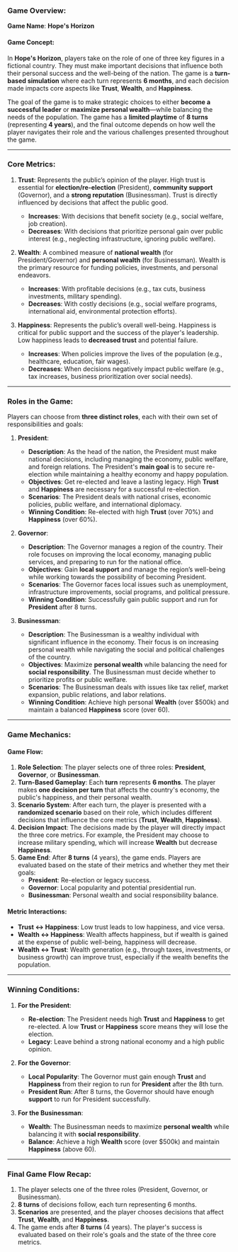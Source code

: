 ### **Game Overview:**

**Game Name**: **Hope's Horizon**

#### **Game Concept:**
In **Hope's Horizon**, players take on the role of one of three key figures in a fictional country. They must make important decisions that influence both their personal success and the well-being of the nation. The game is a **turn-based simulation** where each turn represents **6 months**, and each decision made impacts core aspects like **Trust**, **Wealth**, and **Happiness**.

The goal of the game is to make strategic choices to either **become a successful leader** or **maximize personal wealth**—while balancing the needs of the population. The game has a **limited playtime** of **8 turns** (representing **4 years**), and the final outcome depends on how well the player navigates their role and the various challenges presented throughout the game.

---

### **Core Metrics**:
1. **Trust**: Represents the public’s opinion of the player. High trust is essential for **election/re-election** (President), **community support** (Governor), and a **strong reputation** (Businessman). Trust is directly influenced by decisions that affect the public good.
   - **Increases**: With decisions that benefit society (e.g., social welfare, job creation).
   - **Decreases**: With decisions that prioritize personal gain over public interest (e.g., neglecting infrastructure, ignoring public welfare).

2. **Wealth**: A combined measure of **national wealth** (for President/Governor) and **personal wealth** (for Businessman). Wealth is the primary resource for funding policies, investments, and personal endeavors.
   - **Increases**: With profitable decisions (e.g., tax cuts, business investments, military spending).
   - **Decreases**: With costly decisions (e.g., social welfare programs, international aid, environmental protection efforts).

3. **Happiness**: Represents the public’s overall well-being. Happiness is critical for public support and the success of the player's leadership. Low happiness leads to **decreased trust** and potential failure.
   - **Increases**: When policies improve the lives of the population (e.g., healthcare, education, fair wages).
   - **Decreases**: When decisions negatively impact public welfare (e.g., tax increases, business prioritization over social needs).

---

### **Roles in the Game**:
Players can choose from **three distinct roles**, each with their own set of responsibilities and goals:

1. **President**:
   - **Description**: As the head of the nation, the President must make national decisions, including managing the economy, public welfare, and foreign relations. The President's **main goal** is to secure re-election while maintaining a healthy economy and happy population.
   - **Objectives**: Get re-elected and leave a lasting legacy. High **Trust** and **Happiness** are necessary for a successful re-election.
   - **Scenarios**: The President deals with national crises, economic policies, public welfare, and international diplomacy.
   - **Winning Condition**: Re-elected with high **Trust** (over 70%) and **Happiness** (over 60%).

2. **Governor**:
   - **Description**: The Governor manages a region of the country. Their role focuses on improving the local economy, managing public services, and preparing to run for the national office.
   - **Objectives**: Gain **local support** and manage the region’s well-being while working towards the possibility of becoming President.
   - **Scenarios**: The Governor faces local issues such as unemployment, infrastructure improvements, social programs, and political pressure.
   - **Winning Condition**: Successfully gain public support and run for **President** after 8 turns.

3. **Businessman**:
   - **Description**: The Businessman is a wealthy individual with significant influence in the economy. Their focus is on increasing personal wealth while navigating the social and political challenges of the country.
   - **Objectives**: Maximize **personal wealth** while balancing the need for **social responsibility**. The Businessman must decide whether to prioritize profits or public welfare.
   - **Scenarios**: The Businessman deals with issues like tax relief, market expansion, public relations, and labor relations.
   - **Winning Condition**: Achieve high personal **Wealth** (over $500k) and maintain a balanced **Happiness** score (over 60).

---

### **Game Mechanics**:

#### **Game Flow**:
1. **Role Selection**: The player selects one of three roles: **President**, **Governor**, or **Businessman**.
2. **Turn-Based Gameplay**: Each **turn** represents **6 months**. The player makes **one decision per turn** that affects the country's economy, the public's happiness, and their personal wealth.
3. **Scenario System**: After each turn, the player is presented with a **randomized scenario** based on their role, which includes different decisions that influence the core metrics (**Trust**, **Wealth**, **Happiness**).
4. **Decision Impact**: The decisions made by the player will directly impact the three core metrics. For example, the President may choose to increase military spending, which will increase **Wealth** but decrease **Happiness**.
5. **Game End**: After **8 turns** (4 years), the game ends. Players are evaluated based on the state of their metrics and whether they met their goals:
   - **President**: Re-election or legacy success.
   - **Governor**: Local popularity and potential presidential run.
   - **Businessman**: Personal wealth and social responsibility balance.

#### **Metric Interactions**:
- **Trust ↔ Happiness**: Low trust leads to low happiness, and vice versa.
- **Wealth ↔ Happiness**: Wealth affects happiness, but if wealth is gained at the expense of public well-being, happiness will decrease.
- **Wealth ↔ Trust**: Wealth generation (e.g., through taxes, investments, or business growth) can improve trust, especially if the wealth benefits the population.
  
---

### **Winning Conditions**:

1. **For the President**:
   - **Re-election**: The President needs high **Trust** and **Happiness** to get re-elected. A low **Trust** or **Happiness** score means they will lose the election.
   - **Legacy**: Leave behind a strong national economy and a high public opinion.

2. **For the Governor**:
   - **Local Popularity**: The Governor must gain enough **Trust** and **Happiness** from their region to run for **President** after the 8th turn.
   - **President Run**: After 8 turns, the Governor should have enough **support** to run for President successfully.

3. **For the Businessman**:
   - **Wealth**: The Businessman needs to maximize **personal wealth** while balancing it with **social responsibility**.
   - **Balance**: Achieve a high **Wealth** score (over $500k) and maintain **Happiness** (above 60).

---

### **Final Game Flow Recap**:

1. The player selects one of the three roles (President, Governor, or Businessman).
2. **8 turns** of decisions follow, each turn representing 6 months.
3. **Scenarios** are presented, and the player chooses decisions that affect **Trust**, **Wealth**, and **Happiness**.
4. The game ends after **8 turns** (4 years). The player's success is evaluated based on their role's goals and the state of the three core metrics.

